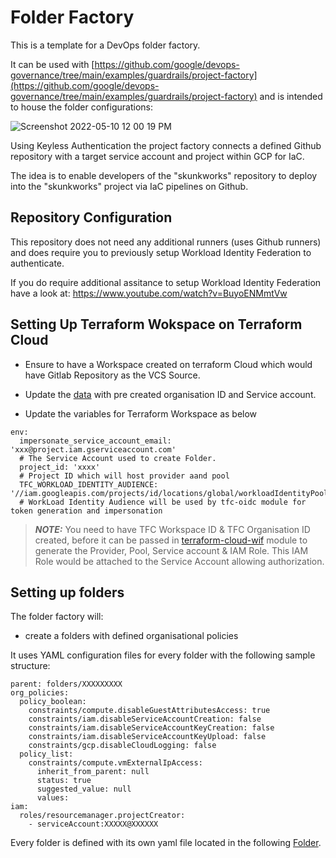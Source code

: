 # Folder Factory

This is a template for a DevOps folder factory.

It can be used with [https://github.com/google/devops-governance/tree/main/examples/guardrails/project-factory](https://github.com/google/devops-governance/tree/main/examples/guardrails/project-factory) and is intended to house the folder configurations:

![Screenshot 2022-05-10 12 00 19 PM](https://user-images.githubusercontent.com/94000358/169809437-aaa8538e-3ffc-48b3-9028-84e4995de150.png)

Using Keyless Authentication the project factory connects a defined Github repository with a target service account and project within GCP for IaC.

The idea is to enable developers of the "skunkworks" repository to deploy into the "skunkworks" project via IaC pipelines on Github.

## Repository Configuration
This repository does not need any additional runners (uses Github runners) and does require you to previously setup Workload Identity Federation to authenticate.

If you do require additional assitance to setup Workload Identity Federation have a look at: https://www.youtube.com/watch?v=BuyoENMmtVw

## Setting Up Terraform Wokspace on Terraform Cloud


- Ensure to have a Workspace created on terraform Cloud which would have Gitlab Repository as the VCS Source.

- Update the [data](data/folders/) with pre created organisation ID and Service account.

- Update the variables for Terraform Workspace as below

```
env:
  impersonate_service_account_email: 'xxx@project.iam.gserviceaccount.com'
  # The Service Account used to create Folder.
  project_id: 'xxxx'
  # Project ID which will host provider aand pool
  TFC_WORKLOAD_IDENTITY_AUDIENCE: '//iam.googleapis.com/projects/id/locations/global/workloadIdentityPools/<poolname>/providers/<providername>'
  # WorkLoad Identity Audience will be used by tfc-oidc module for token generation and impersonation 
```


> **_NOTE:_** You need to have TFC Workspace ID & TFC Organisation ID created, before it can be passed in [terraform-cloud-wif](terraform-cloud-wif) module to generate the Provider, Pool, Service account & IAM Role. This IAM Role would be attached to the Service Account allowing authorization.

## Setting up folders

The folder factory will:
- create a folders with defined organisational policies

It uses YAML configuration files for every folder with the following sample structure:
```
parent: folders/XXXXXXXXX
org_policies:
  policy_boolean:
    constraints/compute.disableGuestAttributesAccess: true
    constraints/iam.disableServiceAccountCreation: false
    constraints/iam.disableServiceAccountKeyCreation: false  
    constraints/iam.disableServiceAccountKeyUpload: false
    constraints/gcp.disableCloudLogging: false 
  policy_list:
    constraints/compute.vmExternalIpAccess:
      inherit_from_parent: null
      status: true
      suggested_value: null
      values:
iam:
  roles/resourcemanager.projectCreator:
    - serviceAccount:XXXXX@XXXXXX
```

Every folder is defined with its own yaml file located in the following [Folder](data/folders).

